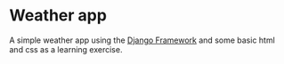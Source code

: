 # Weather app
A simple weather app using the [Django Framework](https://www.djangoproject.com/) and some basic html and css as a learning exercise.
